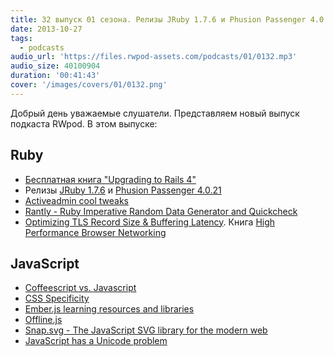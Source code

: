 ```yaml
---
title: 32 выпуск 01 сезона. Релизы JRuby 1.7.6 и Phusion Passenger 4.0.21, Rantly, Coffeescript vs. Javascript, Offline.js и прочее
date: 2013-10-27
tags:
  - podcasts
audio_url: 'https://files.rwpod-assets.com/podcasts/01/0132.mp3'
audio_size: 40100904
duration: '00:41:43'
cover: '/images/covers/01/0132.png'
---
```


Добрый день уважаемые слушатели. Представляем новый выпуск подкаста RWpod. В этом выпуске:

## Ruby

- [Бесплатная книга "Upgrading to Rails 4"](http://www.upgradingtorails4.com/)
- Релизы [JRuby 1.7.6](http://www.jruby.org/2013/10/22/jruby-1-7-6) и [Phusion Passenger 4.0.21](http://blog.phusion.nl/2013/10/23/phusion-passenger-4-0-21-released-supports-os-x-mavericks-jruby-1-7-6/)
- [Activeadmin cool tweaks](http://amolnpujari.wordpress.com/2013/10/23/activeadmin-cool-tweaks/)
- [Rantly - Ruby Imperative Random Data Generator and Quickcheck](https://github.com/hayeah/rantly)
- [Optimizing TLS Record Size & Buffering Latency](http://www.igvita.com/2013/10/24/optimizing-tls-record-size-and-buffering-latency/). Книга [High Performance Browser Networking](http://chimera.labs.oreilly.com/books/1230000000545)

## JavaScript

- [Coffeescript vs. Javascript](http://lostechies.com/bradcarleton/2013/10/23/coffeescript-vs-javascript-dog-eat-dog/)
- [CSS Specificity](http://cssspecificity.com/)
- [Ember.js learning resources and libraries](http://kalv.co.uk/2013/10/25/ember-dot-js-learning-resources.html)
- [Offline.js](http://github.hubspot.com/offline/docs/welcome/)
- [Snap.svg - The JavaScript SVG library for the modern web](http://snapsvg.io/)
- [JavaScript has a Unicode problem](http://mathiasbynens.be/notes/javascript-unicode)
